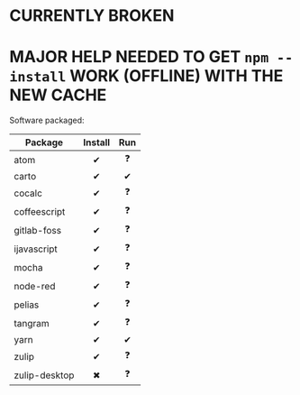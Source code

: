 # CURRENTLY BROKEN
# MAJOR HELP NEEDED TO GET `npm --install` WORK (OFFLINE) WITH THE NEW CACHE

Software packaged:

| Package       | Install | Run |
|---------------|:-------:|:---:|
| atom          | ✔       | ❓   |
| carto         | ✔       | ✔   |
| cocalc        | ✔       | ❓   |
| coffeescript  | ✔       | ❓   |
| gitlab-foss   | ✔       | ❓   |
| ijavascript   | ✔       | ❓   |
| mocha         | ✔       | ❓   |
| node-red      | ✔       | ❓   |
| pelias        | ✔       | ❓   |
| tangram       | ✔       | ❓   |
| yarn          | ✔       | ✔   |
| zulip         | ✔       | ❓   |
| zulip-desktop | ✖       | ❓   |
